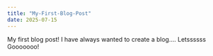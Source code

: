 ```yaml
---
title: "My-First-Blog-Post"
date: 2025-07-15
---
```


My first blog post! I have always wanted to create a blog.... 
Letssssss Gooooooo!
